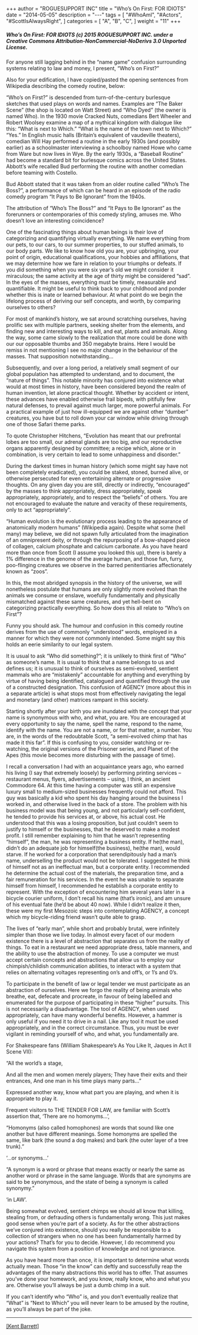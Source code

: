 +++
author = "ROGUESUPPORT INC"
title = "Who’s On First: FOR IDIOTS"
date = "2014-05-05"
description = "---"
tags = [
    "#WhoAmI",
    "#Actors",
    "#ScottIsAlwaysRight",
]
categories = [
    "A",
    "B",
    "C",
]
weight = "11"
+++

##### Who’s On First: FOR IDIOTS (c) 2015 ROGUESUPPORT INC. under a Creative Commons Attribution-NonCommercial-NoDerivs 3.0 Unported License.

For anyone still lagging behind in the “name game” confusion surrounding systems relating to law and money, I present, “Who’s on First?”

Also for your edification, I have copied/pasted the opening sentences from Wikipedia describing the comedy routine, below:

“Who’s on First?” is descended from turn-of-the-century burlesque sketches that used plays on words and names. Examples are “The Baker Scene” (the shop is located on Watt Street) and “Who Dyed” (the owner is named Who). In the 1930 movie Cracked Nuts, comedians Bert Wheeler and Robert Woolsey examine a map of a mythical kingdom with dialogue like this: “What is next to Which.” “What is the name of the town next to Which?” “Yes.” In English music halls (Britain’s equivalent of vaudeville theaters), comedian Will Hay performed a routine in the early 1930s (and possibly earlier) as a schoolmaster interviewing a schoolboy named Howe who came from Ware but now lives in Wye. By the early 1930s, a “Baseball Routine” had become a standard bit for burlesque comics across the United States. Abbott’s wife recalled Bud performing the routine with another comedian before teaming with Costello.

Bud Abbott stated that it was taken from an older routine called “Who’s The Boss?”, a performance of which can be heard in an episode of the radio comedy program “It Pays to Be Ignorant” from the 1940s.

The attribution of “Who’s The Boss?” and “It Pays to Be Ignorant” as the forerunners or contemporaries of this comedy styling, amuses me. Who doesn’t love an interesting coincidence?

One of the fascinating things about human beings is their love of categorizing and quantifying virtually everything. We name everything from our pets, to our cars, to our summer properties, to our stuffed animals, to our body parts. We like to know how old you are, your upbringing, your point of origin, educational qualifications, your hobbies and affiliations, that we may determine how we fare in relation to your triumphs or defeats. If you did something when you were six year’s old we might consider it miraculous; the same activity at the age of thirty might be considered “sad”. In the eyes of the masses, everything must be timely, measurable and quantifiable. It might be useful to think back to your childhood and ponder whether this is inate or learned behaviour. At what point do we begin the lifelong process of deriving our self concepts, and worth, by comparing ourselves to others?

For most of mankind’s history, we sat around scratching ourselves, having prolific sex with multiple partners, seeking shelter from the elements, and finding new and interesting ways to kill, and eat, plants and animals. Along the way, some came slowly to the realization that more could be done with our our opposable thumbs and 350 megabyte brains. Here I would be remiss in not mentioning I see no major change in the behaviour of the masses. That supposition notwithstanding…

Subsequently, and over a long period, a relatively small segment of our global population has attempted to understand, and to document, the “nature of things”. This notable minority has conjured into existence what would at most times in history, have been considered beyond the realm of human invention, let alone practical thought. Whether by accident or intent, these advances have enabled otherwise frail bipeds, with pitifully few natural defenses, to prevail against much larger, more powerful animals. For a practical example of just how ill-equipped we are against other “dumber” creatures, you have but to roll down your car window while driving through one of those Safari theme parks.

To quote Christopher Hitchens, “Evolution has meant that our prefrontal lobes are too small, our adrenal glands are too big, and our reproductive organs apparently designed by committee; a recipe which, alone or in combination, is very certain to lead to some unhappiness and disorder.”

During the darkest times in human history (which some might say have not been completely eradicated), you could be staked, stoned, burned alive, or otherwise persecuted for even entertaining alternate or progressive thoughts. On any given day you are still, directly or indirectly, “encouraged” by the masses to think appropriately, dress appropriately, speak appropriately, <insert your own requirement> appropriately, and to respect the “beliefs” of others. You are not encouraged to evaluate the nature and veracity of these requirements, only to act “appropriately”.

“Human evolution is the evolutionary process leading to the appearance of anatomically modern humans” (Wikipedia again). Despite what some (hell many) may believe, we did not spawn fully articulated from the imagination of an omnipresent deity, or through the repurposing of a bow-shaped piece of collagen, calcium phosphate and calcium carbonate. As you have heard more than once from Scott (I assume you looked this up), there is barely a 1% difference in the genome of the average human, and those fun, furry, poo-flinging creatures we observe in the barred penitentiaries affectionately known as “zoos”.

In this, the most abridged synopsis in the history of the universe, we will nonetheless postulate that humans are only slightly more evolved than the animals we consume or enslave, woefully fundamentally and physically mismatched against these same creatures, and yet hell-bent on categorizing practically everything. So how does this all relate to “Who’s on First”?

Funny you should ask. The humour and confusion in this comedy routine derives from the use of commonly “understood” words, employed in a manner for which they were not commonly intended. Some might say this holds an eerie similarity to our legal system.

It is usual to ask “Who did something?”; it is unlikely to think first of “Who” as someone’s name. It is usual to think that a name belongs to us and defines us; it is unusual to think of ourselves as semi-evolved, sentient mammals who are “mistakenly” accountable for anything and everything by virtue of having being identified, catalogued and quantified through the use of a constructed designation. This confusion of AGENCY (more about this in a separate article) is what stops most from effectively navigating the legal and monetary (and other) matrices rampant in this society.

Starting shortly after your birth you are inundated with the concept that your name is synonymous with who, and what, you are. You are encouraged at every opportunity to say the name, spell the name, respond to the name, identify with the name. You are not a name, or for that matter, a number. You are, in the words of the redoubtable Scott, “a semi-evolved chimp that has made it this far”. If this is confusing to you, consider watching or re-watching, the original versions of the Prisoner series, and Planet of the Apes (this movie becomes more disturbing with the passage of time).

I recall a conversation I had with an acquaintance years ago, who earned his living (I say that extremely loosely) by performing printing services – restaurant menus, flyers, advertisements – using, I think, an ancient Commodore 64. At this time having a computer was still an expensive luxury small to medium-sized businesses frequently could not afford. This guy was basically a kid who spent his day hanging around the business I worked in, and otherwise lived in the back of a store. The problem with his business model was that being young, and not particularly self-confident, he tended to provide his services at, or above, his actual cost. He understood that this was a losing proposition, but just couldn’t seem to justify to himself or the businesses, that he deserved to make a modest profit. I still remember explaining to him that he wasn’t representing “himself”, the man, he was representing a business entity. If he(the man), didn’t do an adequate job for himself(the business), he(the man), would starve. If he worked for a corporation that serendipitously had a man’s name, underselling the product would not be tolerated. I suggested he think of himself not as an ineffectual man, but a corporate entity. I recommended he determine the actual cost of the materials, the preparation time, and a fair remuneration for his services. In the event he was unable to separate himself from himself, I recommended he establish a corporate entity to represent. With the exception of encountering him several years later in a bicycle courier uniform, I don’t recall his name (that’s ironic), and am unsure of his eventual fate (he’d be about 40 now). While I didn’t realize it then, these were my first Mesozoic steps into contemplating AGENCY, a concept which my bicycle-riding friend wasn’t quite able to grasp.

The lives of “early man”, while short and probably brutal, were infinitely simpler than those we live today. In almost every facet of our modern existence there is a level of abstraction that separates us from the reality of things. To eat in a restaurant we need appropriate dress, table manners, and the ability to use the abstraction of money. To use a computer we must accept certain concepts and abstractions that allow us to employ our chimpish/childish communication abilities, to interact with a system that relies on alternating voltages representing on’s and off’s, or 1’s and 0’s.

To participate in the benefit of law or legal tender we must participate as an abstraction of ourselves. Here we forgo the reality of being animals who breathe, eat, defecate and procreate, in favour of being labelled and enumerated for the purpose of participating in these “higher” pursuits. This is not necessarily a disadvantage. The tool of AGENCY, when used appropriately, can have many wonderful benefits. However, a hammer is only useful if you need it to drive in a nail. Like any tool it must be used appropriately, and in the correct circumstance. Thus, you must be ever vigilant in reminding yourself of who, and what, you fundamentally are.

For Shakespeare fans (William Shakespeare’s As You Like It, Jaques in Act II Scene VII):

“All the world’s a stage,

And all the men and women merely players;
They have their exits and their entrances,
And one man in his time plays many parts…”

Expressed another way, know what part you are playing, and when it is appropriate to play it.

Frequent visitors to THE TENDER FOR LAW, are familiar with Scott’s assertion that, ‘There are no homonyms…’,

“Homonyms (also called homophones) are words that sound like one another but have different meanings. Some homonyms are spelled the same, like bark (the sound a dog makes) and bark (the outer layer of a tree trunk).”

‘…or synonyms…’

“A synonym is a word or phrase that means exactly or nearly the same as another word or phrase in the same language. Words that are synonyms are said to be synonymous, and the state of being a synonym is called synonymy.”

‘in LAW’.

Being somewhat evolved, sentient chimps we should all know that killing, stealing from, or defrauding others is fundamentally wrong. This just makes good sense when you’re part of a society. As for the other abstractions we’ve conjured into existence, should you really be responsible to a collection of strangers when no one has been fundamentally harmed by your actions? That’s for you to decide. However, I do recommend you navigate this system from a position of knowledge and not ignorance.

As you have heard more than once, it is important to determine what words actually mean. Those “in the know” can deftly and successfully reap the advantages of the many abstractions this world has to offer. That assumes you’ve done your homework, and you know, really know, who and what you are. Otherwise you’ll always be just a dumb chimp in a suit.

If you can’t identify who “Who” is, and you don’t eventually realize that “What” is “Next to Which” you will never learn to be amused by the routine, as you’ll always be part of the joke.


---
<p><a class="" href="https://web.archive.org/web/20190528030713/https://kentbarrett.com/whos-on-first-for-idiots/" targt="_blank">[Kent Barrett]</a></p>